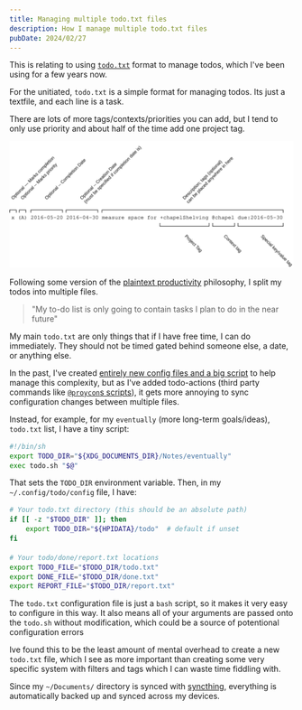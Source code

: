 ```yaml
---
title: Managing multiple todo.txt files
description: How I manage multiple todo.txt files
pubDate: 2024/02/27
---
```


This is relating to using [`todo.txt`](https://github.com/todotxt/todo.txt) format to manage todos, which I've been using for a few years now.

For the unitiated, `todo.txt` is a simple format for managing todos. Its just a textfile, and each line is a task.

There are lots of more tags/contexts/priorities you can add, but I tend to only use priority and about half of the time add one project tag.

[![todo.txt](https://github.com/todotxt/todo.txt/raw/master/description.svg)](https://github.com/todotxt/todo.txt?tab=readme-ov-file#todotxt-format-rules)

Following some version of the [plaintext productivity](https://plaintext-productivity.net/1-03-how-i-organize-my-todo-txt-file.html) philosophy, I split my todos into multiple files.

> "My to-do list is only going to contain tasks I plan to do in the near future"

My main `todo.txt` are only things that if I have free time, I can do immediately. They should not be timed gated behind someone else, a date, or anything else.

In the past, I've created [entirely new config files and a big script](https://github.com/seanbreckenridge/bookmark.txt) to help manage this complexity, but as I've added todo-actions (third party commands like [`@proycon`s scripts](https://git.sr.ht/~proycon/todotxt-more)), it gets more annoying to sync configuration changes between multiple files.

Instead, for example, for my `eventually` (more long-term goals/ideas), `todo.txt` list, I have a tiny script:

```bash
#!/bin/sh
export TODO_DIR="${XDG_DOCUMENTS_DIR}/Notes/eventually"
exec todo.sh "$@"
```

That sets the `TODO_DIR` environment variable. Then, in my `~/.config/todo/config` file, I have:

```bash
# Your todo.txt directory (this should be an absolute path)
if [[ -z "$TODO_DIR" ]]; then
	export TODO_DIR="${HPIDATA}/todo"  # default if unset
fi

# Your todo/done/report.txt locations
export TODO_FILE="$TODO_DIR/todo.txt"
export DONE_FILE="$TODO_DIR/done.txt"
export REPORT_FILE="$TODO_DIR/report.txt"
```

The `todo.txt` configuration file is just a `bash` script, so it makes it very easy to configure in this way. It also means all of your arguments are passed onto the `todo.sh` without modification, which could be a source of potentional configuration errors

Ive found this to be the least amount of mental overhead to create a new `todo.txt` file, which I see as more important than creating some very specific system with filters and tags which I can waste time fiddling with.

Since my `~/Documents/` directory is synced with [syncthing](https://syncthing.net/), everything is automatically backed up and synced across my devices.
